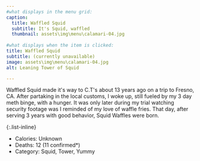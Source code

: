 ```yaml
---
#what displays in the menu grid:
caption: 
  title: Waffled Squid
  subtitle: It's Squid, waffled
  thumbnail: assets\img\menu\calamari-04.jpg
  
#what displays when the item is clicked:
title: Waffled Squid
subtitle: (currently unavailable)
image: assets\img\menu\calamari-04.jpg
alt: Leaning Tower of Squid

---
```

Waffled Squid made it's way to C.T's about 13 years ago on a trip to Fresno, CA. After partaking in the local customs, I woke up, still fueled by my 3 day meth binge, with a hunger. It was only later during my trial watching security footage was I reminded of my love of waffle fries. That day, after serving 3 years with good behavior, Squid Waffles were born.

{:.list-inline} 
- Calories: Unknown
- Deaths: 12 (11 confirmed*) 
- Category: Squid, Tower, Yummy

